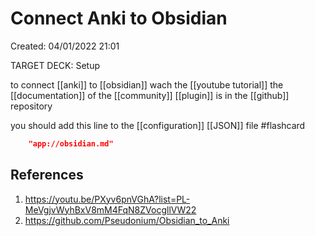 # Connect Anki to Obsidian 
Created: 04/01/2022 21:01 

TARGET DECK: Setup

to connect [[anki]] to [[obsidian]] wach the [[youtube tutorial]]
the [[documentation]] of the [[community]] [[plugin]]  is in the [[github]] repository

you should add this line to the [[configuration]] [[JSON]] file #flashcard 

```JSON
	"app://obsidian.md"
``` 
<!--ID: 1642340670613-->


## References 
1. https://youtu.be/PXyv6pnVGhA?list=PL-MeVgjvWyhBxV8mM4FqN8ZVocgllVW22
2. https://github.com/Pseudonium/Obsidian_to_Anki